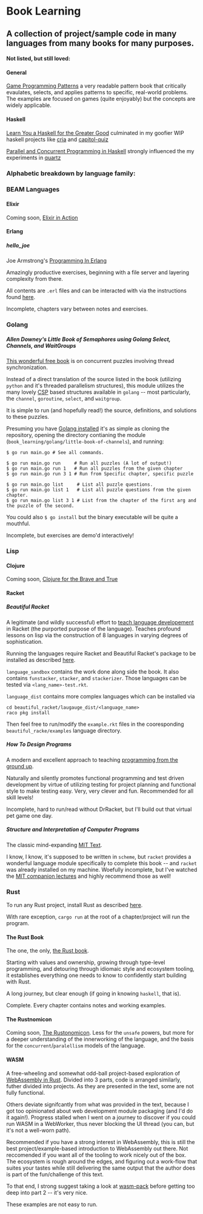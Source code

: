 # Book Learning 
## A collection of project/sample code in many languages from many books for many purposes.

#### Not listed, but still loved:
#### General 
[Game Programming Patterns](https://gameprogrammingpatterns.com/) a very readable pattern book that critically evaulates, selects, and applies patterns to specific, real-world problems. The examples are focused on games (quite enjoyably) but the concepts are widely applicable.

#### Haskell
[Learn You a Haskell for the Greater Good](http://learnyouahaskell.com/) culminated in my goofier WIP haskell projects like [cria](https://github.com/krhoda/cria) and [capitol-quiz](https://github.com/krhoda/capitol-quiz)

[Parallel and Concurrent Programming in Haskell](https://simonmar.github.io/bib/papers/par-tutorial-cefp-2012.pdf) strongly influenced the my experiments in [quartz](https://github.com/krhoda/quartz)

### Alphabetic breakdown by language family:

### BEAM Languages
#### Elixir
Coming soon, [Elixir in Action](https://www.manning.com/books/elixir-in-action-second-edition)

#### Erlang
##### hello_joe
Joe Armstrong's [Programming In Erlang](https://pragprog.com/book/jaerlang2/programming-erlang)

Amazingly productive exercises, beginning with a file server and layering complexity from there.

All contents are `.erl` files and can be interacted with via the instructions found [here](http://erlang.org/documentation/doc-5.3/doc/getting_started/getting_started.html).

Incomplete, chapters vary between notes and exercises.

### Golang
##### Allen Downey's Little Book of Semaphores using Golang Select, Channels, and WaitGroups

[This wonderful free book](https://greenteapress.com/wp/semaphores/) is on concurrent puzzles involving thread synchronization.  

Instead of a direct translation of the source listed in the book (utilizing `python` and it's threaded parallelism structures), this module utilizes the many lovely [CSP](http://usingcsp.com/cspbook.pdf) based structures available in `golang` -- most particularly, the `channel`, `goroutine`, `select`, and `waitgroup`.

It is simple to run (and hopefully read!) the source, definitions, and solutions to these puzzles.

Presuming you have [Golang installed](https://golang.org/doc/install) it's as simple as cloning the repository, opening the directory contianing the module (`book_learning/golang/little-book-of-channels`), and running:

``` shell
$ go run main.go # See all commands.

$ go run main.go run     # Run all puzzles (A lot of output!)
$ go run main.go run 1   # Run all puzzles from the given chapter
$ go run main.go run 3 1 # Run from Specific chapter, specific puzzle

$ go run main.go list     # List all puzzle questions.
$ go run main.go list 1   # List all puzzle questions from the given chapter.
$ go run main.go list 3 1 # List from the chapter of the first arg and the puzzle of the second.
```

You could also `$ go install` but the binary executable will be quite a mouthful.

Incomplete, but exercises are demo'd interactively!

### Lisp 
#### Clojure
Coming soon, [Clojure for the Brave and True](https://www.braveclojure.com/clojure-for-the-brave-and-true/)

#### Racket
##### Beautiful Racket
A legitimate (and wildly successful) effort to [teach language developement](https://beautifulracket.com/) in Racket (the purported purpose of the language). Teaches profound lessons on lisp via the construction of 8 languages in varying degrees of sophistication.

Running the languages require Racket and Beautiful Racket's package to be installed as described [here](https://beautifulracket.com/setup.html).

`language_sandbox` contains the work done along side the book. It also contains `funstacker`, `stacker`, and `stackerizer`. Those languages can be tested via `<lang_name>-test.rkt`.

`language_dist` contains more complex languages which can be installed via

```shell
cd beautiful_racket/laugauge_dist/<language_name>
raco pkg install
```

Then feel free to run/modify the `example.rkt` files in the cooresponding `beautiful_racke/examples` language directory.

##### How To Design Programs
A modern and excellent approach to teaching [programming from the ground up](https://htdp.org/). 

Naturally and silently promotes functional programming and test driven development by virtue of utilizing testing for project planning and functional style to make testing easy. Very, very clever and fun. Recommended for all skill levels!

Incomplete, hard to run/read without DrRacket, but I'll build out that virtual pet game one day.

##### Structure and Interpretation of Computer Programs
The classic mind-expanding [MIT Text](https://web.mit.edu/alexmv/6.037/sicp.pdf). 

I know, I know, it's supposed to be written in `scheme`, but `racket` provides a wonderful language module specifically to complete this book -- and `racket` was already installed on my machine. Woefully incomplete, but I've watched the [MIT companion lectures](https://ocw.mit.edu/courses/electrical-engineering-and-computer-science/6-001-structure-and-interpretation-of-computer-programs-spring-2005/video-lectures/) and highly recommend those as well!

### Rust
To run any Rust project, install Rust as described [here](https://www.rust-lang.org/tools/install). 

With rare exception, `cargo run` at the root of a chapter/project will run the program.

#### The Rust Book
The one, the only, [the Rust book](https://doc.rust-lang.org/book/). 

Starting with values and ownership, growing through type-level programming, and detouring through idiomaic style and ecosystem tooling, it establishes everything one needs to know to confidently start building with Rust. 

A long journey, but clear enough (if going in knowing `haskell`, that is).

Complete. Every chapter contains notes and working examples.

#### The Rustnomicon
Coming soon, [The Rustonomicon](https://doc.rust-lang.org/nomicon/). Less for the `unsafe` powers, but more for a deeper understanding of the innerworking of the language, and the basis for the `concurrent`/`paralellism` models of the language.

#### WASM
A free-wheeling and somewhat odd-ball project-based exploration of [WebAssembly in Rust](https://pragprog.com/book/khrust/programming-webassembly-with-rust). Divided into 3 parts, code is arranged similarly, futher divided into projects. As they are presented in the text, some are not fully functional. 

Others deviate signifcantly from what was provided in the text, because I got too opinionated about web development module packaging (and I'd do it again!). Progress stalled when I went on a journey to discover if you could run WASM in a WebWorker, thus never blocking the UI thread (you can, but it's not a well-worn path).

Recommended if you have a strong interest in WebAssembly, this is still the best project/example-based introduction to WebAssembly out there. Not reccomended if you want all of the tooling to work nicely out of the box. The ecosystem is rough around the edges, and figuring out a work-flow that suites your tastes while still delivering the same output that the author does is part of the fun/challenge of this text. 

To that end, I strong suggest taking a look at [wasm-pack](https://github.com/rustwasm/wasm-pack) before getting too deep into part 2 -- it's very nice.

These examples are not easy to run.